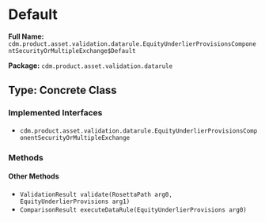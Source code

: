 # Default

**Full Name:** `cdm.product.asset.validation.datarule.EquityUnderlierProvisionsComponentSecurityOrMultipleExchange$Default`

**Package:** `cdm.product.asset.validation.datarule`

## Type: Concrete Class

### Implemented Interfaces

- `cdm.product.asset.validation.datarule.EquityUnderlierProvisionsComponentSecurityOrMultipleExchange`

### Methods

#### Other Methods

- `ValidationResult validate(RosettaPath arg0, EquityUnderlierProvisions arg1)`
- `ComparisonResult executeDataRule(EquityUnderlierProvisions arg0)`

